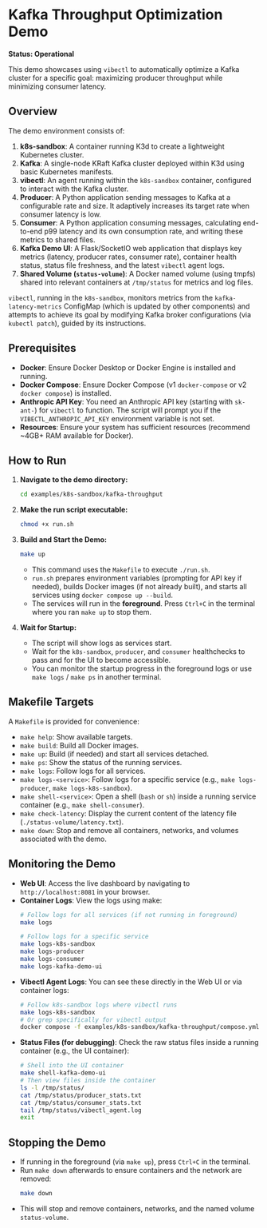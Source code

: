 # Kafka Throughput Optimization Demo

**Status: Operational**

This demo showcases using `vibectl` to automatically optimize a Kafka cluster for a specific goal: maximizing producer throughput while minimizing consumer latency.

## Overview

The demo environment consists of:

1.  **k8s-sandbox**: A container running K3d to create a lightweight Kubernetes cluster.
2.  **Kafka**: A single-node KRaft Kafka cluster deployed within K3d using basic Kubernetes manifests.
3.  **vibectl**: An agent running within the `k8s-sandbox` container, configured to interact with the Kafka cluster.
4.  **Producer**: A Python application sending messages to Kafka at a configurable rate and size. It adaptively increases its target rate when consumer latency is low.
5.  **Consumer**: A Python application consuming messages, calculating end-to-end p99 latency and its own consumption rate, and writing these metrics to shared files.
6.  **Kafka Demo UI**: A Flask/SocketIO web application that displays key metrics (latency, producer rates, consumer rate), container health status, status file freshness, and the latest `vibectl` agent logs.
7.  **Shared Volume (`status-volume`)**: A Docker named volume (using tmpfs) shared into relevant containers at `/tmp/status` for metrics and log files.

`vibectl`, running in the `k8s-sandbox`, monitors metrics from the `kafka-latency-metrics` ConfigMap (which is updated by other components) and attempts to achieve its goal by modifying Kafka broker configurations (via `kubectl patch`), guided by its instructions.

## Prerequisites

-   **Docker**: Ensure Docker Desktop or Docker Engine is installed and running.
-   **Docker Compose**: Ensure Docker Compose (v1 `docker-compose` or v2 `docker compose`) is installed.
-   **Anthropic API Key**: You need an Anthropic API key (starting with `sk-ant-`) for `vibectl` to function. The script will prompt you if the `VIBECTL_ANTHROPIC_API_KEY` environment variable is not set.
-   **Resources**: Ensure your system has sufficient resources (recommend ~4GB+ RAM available for Docker).

## How to Run

1.  **Navigate to the demo directory:**
    ```bash
    cd examples/k8s-sandbox/kafka-throughput
    ```

2.  **Make the run script executable:**
    ```bash
    chmod +x run.sh
    ```

3.  **Build and Start the Demo:**
    ```bash
    make up
    ```
    -   This command uses the `Makefile` to execute `./run.sh`.
    -   `run.sh` prepares environment variables (prompting for API key if needed), builds Docker images (if not already built), and starts all services using `docker compose up --build`.
    -   The services will run in the **foreground**. Press `Ctrl+C` in the terminal where you ran `make up` to stop them.

4.  **Wait for Startup:**
    -   The script will show logs as services start.
    -   Wait for the `k8s-sandbox`, `producer`, and `consumer` healthchecks to pass and for the UI to become accessible.
    -   You can monitor the startup progress in the foreground logs or use `make logs` / `make ps` in another terminal.

## Makefile Targets

A `Makefile` is provided for convenience:

-   `make help`: Show available targets.
-   `make build`: Build all Docker images.
-   `make up`: Build (if needed) and start all services detached.
-   `make ps`: Show the status of the running services.
-   `make logs`: Follow logs for all services.
-   `make logs-<service>`: Follow logs for a specific service (e.g., `make logs-producer`, `make logs-k8s-sandbox`).
-   `make shell-<service>`: Open a shell (`bash` or `sh`) inside a running service container (e.g., `make shell-consumer`).
-   `make check-latency`: Display the current content of the latency file (`./status-volume/latency.txt`).
-   `make down`: Stop and remove all containers, networks, and volumes associated with the demo.

## Monitoring the Demo

-   **Web UI**: Access the live dashboard by navigating to `http://localhost:8081` in your browser.
-   **Container Logs**: View the logs using make:
    ```bash
    # Follow logs for all services (if not running in foreground)
    make logs

    # Follow logs for a specific service
    make logs-k8s-sandbox
    make logs-producer
    make logs-consumer
    make logs-kafka-demo-ui
    ```
-   **Vibectl Agent Logs**: You can see these directly in the Web UI or via container logs:
    ```bash
    # Follow k8s-sandbox logs where vibectl runs
    make logs-k8s-sandbox
    # Or grep specifically for vibectl output
    docker compose -f examples/k8s-sandbox/kafka-throughput/compose.yml logs k8s-sandbox | grep 'vibectl auto'
    ```
-   **Status Files (for debugging)**: Check the raw status files inside a running container (e.g., the UI container):
    ```bash
    # Shell into the UI container
    make shell-kafka-demo-ui
    # Then view files inside the container
    ls -l /tmp/status/
    cat /tmp/status/producer_stats.txt
    cat /tmp/status/consumer_stats.txt
    tail /tmp/status/vibectl_agent.log
    exit
    ```

## Stopping the Demo

-   If running in the foreground (via `make up`), press `Ctrl+C` in the terminal.
-   Run `make down` afterwards to ensure containers and the network are removed:
    ```bash
    make down
    ```
-   This will stop and remove containers, networks, and the named volume `status-volume`.
